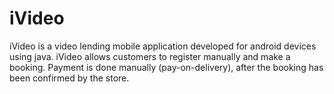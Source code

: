 # iVideo

iVideo is a video lending mobile application developed for android devices using java. iVideo allows customers to register manually and make a booking. Payment is done manually (pay-on-delivery), after the booking has been confirmed by the store. 
